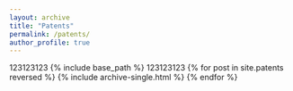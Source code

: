```yaml
---
layout: archive
title: "Patents"
permalink: /patents/
author_profile: true
---
```

123123123
{% include base_path %}
123123123
{% for post in site.patents reversed %}
  {% include archive-single.html %}
{% endfor %}
